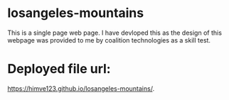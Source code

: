 # losangeles-mountains


This is a single page web page. I have devloped this as the design of this webpage was provided to me by coalition technologies as a skill test. 



# Deployed file url: 
https://himve123.github.io/losangeles-mountains/.

